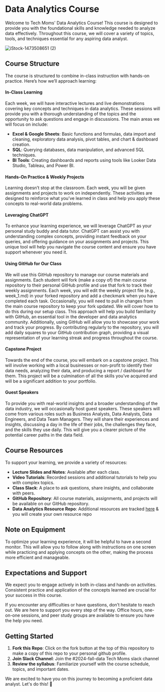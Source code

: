 # Data Analytics Course

Welcome to Tech Moms' Data Analytics Course! This course is designed to provide you with the foundational skills and knowledge needed to analyze data effectively. Throughout this course, we will cover a variety of topics, tools, and techniques essential for any aspiring data analyst.

![iStock-1473508651 (2)](https://github.com/user-attachments/assets/66897ef3-d7e5-435f-8dfe-ccb735a96c87)

## Course Structure

The course is structured to combine in-class instruction with hands-on practice. Here’s how we’ll approach learning:

#### In-Class Learning

Each week, we will have interactive lectures and live demonstrations covering key concepts and techniques in data analytics. These sessions will provide you with a thorough understanding of the topics and the opportunity to ask questions and engage in discussions. The main areas we will focus on include:

- **Excel & Google Sheets**: Basic functions and formulas, data import and cleaning, exploratory data analysis, pivot tables, and chart & dashboard creation.
- **SQL**: Querying databases, data manipulation, and advanced SQL techniques.
- **BI Tools**: Creating dashboards and reports using tools like Looker Data Studio, Tableau, and Power BI.

#### Hands-On Practice & Weekly Projects

Learning doesn’t stop at the classroom. Each week, you will be given assignments and projects to work on independently. These activities are designed to reinforce what you’ve learned in class and help you apply these concepts to real-world data problems.

#### Leveraging ChatGPT
To enhance your learning experience, we will leverage ChatGPT as your personal study buddy and data tutor. ChatGPT can assist you with understanding complex concepts, providing instant feedback on your queries, and offering guidance on your assignments and projects. This unique tool will help you navigate the course content and ensure you have support whenever you need it.

#### Using GitHub for Our Class

We will use this GitHub repository to manage our course materials and assignments. Each student will fork (make a copy of) the main course repository to their personal GitHub profile and use that fork to track their weekly assignments. Each week, you will edit the weekly project file (e.g., week_1.md) in your forked repository and add a checkmark when you have completed each task. Occasionally, you will need to pull in changes from the main course repository to keep your fork updated. We will cover how to do this during our setup class. This approach will help you build familiarity with GitHub, an essential tool in the developer and data analytics community. Additionally, using GitHub will allow you to showcase your work and track your progress. By contributing regularly to the repository, you will add daily squares to your GitHub contribution graph, providing a visual representation of your learning streak and progress throughout the course.

#### Capstone Project

Towards the end of the course, you will embark on a capstone project. This will involve working with a local businesses or non-profit to identify their data needs, analyzing their data, and producing a report / dashboard for them. This project will be a culmination of all the skills you’ve acquired and will be a significant addition to your portfolio.

#### Guest Speakers
To provide you with real-world insights and a broader understanding of the data industry, we will occasionally host guest speakers. These speakers will come from various roles such as Business Analysts, Data Analysts, Data Engineers, and Data Team Managers. They will share their experiences and insights, discussing a day in the life of their jobs, the challenges they face, and the skills they use daily. This will give you a clearer picture of the potential career paths in the data field.

## Course Resources

To support your learning, we provide a variety of resources:

- **Lecture Slides and Notes**: Available after each class.
- **Video Tutorials**: Recorded sessions and additional tutorials to help you with complex topics.
- **Class Slack**: A place to ask questions, share insights, and collaborate with peers.
- **GitHub Repository**: All course materials, assignments, and projects will be available on our GitHub repository.
- **Data Analytics Resource Repo**: Additional resources are tracked [here](https://github.com/Tech-Moms/data-analytics-resources) & you will create your own resource repo

## Note on Equipment
To optimize your learning experience, it will be helpful to have a second monitor. This will allow you to follow along with instructions on one screen while practicing and applying concepts on the other, making the process more efficient and manageable.

## Expectations and Support

We expect you to engage actively in both in-class and hands-on activities. Consistent practice and application of the concepts learned are crucial for your success in this course.

If you encounter any difficulties or have questions, don’t hesitate to reach out. We are here to support you every step of the way. Office hours, one-on-one sessions, and peer study groups are available to ensure you have the help you need.

## Getting Started

1. **Fork this Repo**: Click on the fork button at the top of this repository to make a copy of this repo to your personal github profile. 
1. **Join Slack Channel**: Join the #2024-fall-data Tech Moms slack channel 
2. **Review the syllabus**: Familiarize yourself with the course schedule, topics, and important dates.

We are excited to have you on this journey to becoming a proficient data analyst. Let's do this! 💪


